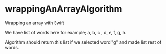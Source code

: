 # wrappingAnArrayAlgorithm


Wrapping an array with Swift

We have list of words here for example; a, b, c , d, e, f, g, h.

Algorithm should return this list if we selected word "g" and made list rest of words.

